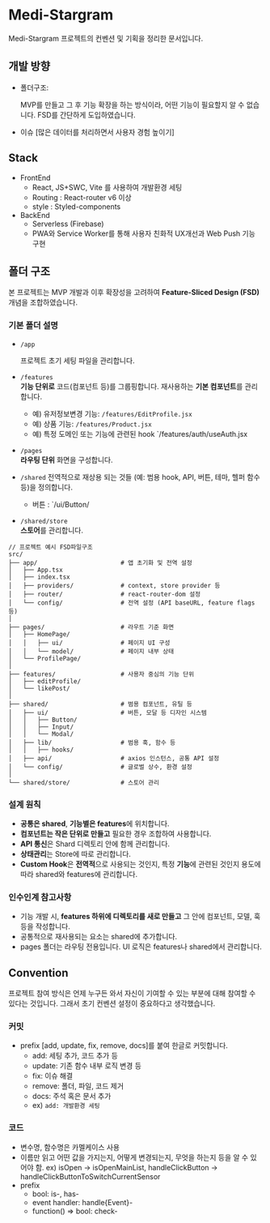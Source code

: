 # Medi-Stargram

Medi-Stargram 프로젝트의 컨벤션 및 기획을 정리한 문서입니다.

## 개발 방향

- 폴더구조:

  MVP를 만들고 그 후 기능 확장을 하는 방식이라, 어떤 기능이 필요할지 알 수 없습니다. FSD를 간단하게 도입하였습니다.

- 이슈 [많은 데이터를 처리하면서 사용자 경험 높이기]

## Stack

- FrontEnd
  - React, JS+SWC, Vite 를 사용하여 개발환경 세팅
  - Routing : React-router v6 이상
  - style : Styled-components
- BackEnd
  - Serverless (Firebase)
  - PWA와 Service Worker를 통해 사용자 친화적 UX개선과 Web Push 기능 구현

## 폴더 구조

본 프로젝트는 MVP 개발과 이후 확장성을 고려하여 **Feature-Sliced Design (FSD)** 개념을 조합하였습니다.

### 기본 폴더 설명
- `/app`

  프로젝트 초기 세팅 파일을 관리합니다.

- `/features`  
  **기능 단위로** 코드(컴포넌트 등)를 그룹핑합니다. 재사용하는 **기본 컴포넌트**를 관리합니다.
  - 예) 유저정보변경 기능: `/features/EditProfile.jsx`
  - 예) 상품 기능: `/features/Product.jsx`
  - 예) 특정 도메인 또는 기능에 관련된 hook `/features/auth/useAuth.jsx

- `/pages`  
  **라우팅 단위** 화면을 구성합니다.  

- `/shared`
  전역적으로 재상용 되는 것들 (예: 범용 hook, API, 버튼, 테마, 헬퍼 함수 등)을 정의합니다.
  - 버튼 : `/ui/Button/

- `/shared/store`  
  **스토어**를 관리합니다.

```text
// 프로젝트 예시 FSD파일구조
src/
├── app/                       # 앱 초기화 및 전역 설정
│   ├── App.tsx
│   ├── index.tsx
│   ├── providers/             # context, store provider 등
│   ├── router/                # react-router-dom 설정
│   └── config/                # 전역 설정 (API baseURL, feature flags 등)
│
├── pages/                     # 라우트 기준 화면
│   ├── HomePage/
│   │   ├── ui/                # 페이지 UI 구성
│   │   └── model/             # 페이지 내부 상태
│   └── ProfilePage/
│
├── features/                  # 사용자 중심의 기능 단위
│   ├── editProfile/
│   └── likePost/
│
├── shared/                    # 범용 컴포넌트, 유틸 등
│   ├── ui/                    # 버튼, 모달 등 디자인 시스템
│   │   ├── Button/
│   │   ├── Input/
│   │   └── Modal/
│   ├── lib/                   # 범용 훅, 함수 등
│   │   ├── hooks/
│   ├── api/                   # axios 인스턴스, 공통 API 설정
│   └── config/                # 글로벌 상수, 환경 설정
│
└── shared/store/              # 스토어 관리
```

### 설계 원칙

- **공통은 shared**, **기능별은 features**에 위치합니다.
- **컴포넌트는 작은 단위로 만들고** 필요한 경우 조합하여 사용합니다.
- **API 통신**은 Shard 디렉토리 안에 함께 관리합니다.
- **상태관리**는 Store에 따로 관리합니다.
- **Custom Hook**은 **전역적**으로 사용되는 것인지, 특정 **기능**에 관련된 것인지 용도에 따라 shared와 features에 관리합니다.


### 인수인계 참고사항

- 기능 개발 시, **features 하위에 디렉토리를 새로 만들고** 그 안에 컴포넌트, 모델, 훅 등을 작성합니다.
- 공통적으로 재사용되는 요소는 shared에 추가합니다.
- pages 폴더는 라우팅 전용입니다. UI 로직은 features나 shared에서 관리합니다.

## Convention

프로젝트 참여 방식은 언제 누구든 와서 자신이 기여할 수 있는 부분에 대해 참여할 수 있다는 것입니다. 그래서 초기 컨벤션 설정이 중요하다고 생각했습니다.

### 커밋

- prefix [add, update, fix, remove, docs]를 붙여 한글로 커밋합니다.
  - add: 세팅 추가, 코드 추가 등
  - update: 기존 함수 내부 로직 변경 등
  - fix: 이슈 해결
  - remove: 폴더, 파일, 코드 제거
  - docs: 주석 혹은 문서 추가
  - ex) `add: 개발환경 세팅`

### 코드

- 변수명, 함수명은 카멜케이스 사용
- 이름만 읽고 어떤 값을 가지는지, 어떻게 변경되는지, 무엇을 하는지 등을 알 수 있어야 함.
  ex) isOpen -> isOpenMainList, handleClickButton -> handleClickButtonToSwitchCurrentSensor
- prefix
  - bool: is-, has-
  - event handler: handle{Event}-
  - function() => bool: check-
